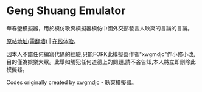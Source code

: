 # Geng Shuang Emulator

華春瑩模擬器，用於模仿耿爽模擬器模仿中國外交部發言人耿爽的言論的言論。

[原帖地址(需翻墙)](https://pincong.rocks/article/9938) | [在线体验](https://xwgmdjc.github.io/GengShuang)。

因本人不譜任何編寫代碼的經驗,只能FORK此模擬器作者"xwgmdjc"作小修小改,目的僅為娛樂大眾。此舉如觸犯任何道德上的問題,請不吝告知,本人將立即刪除此模擬器。

Codes originally created by [xwgmdjc](https://github.com/xwgmdjc) - 耿爽模擬器。
